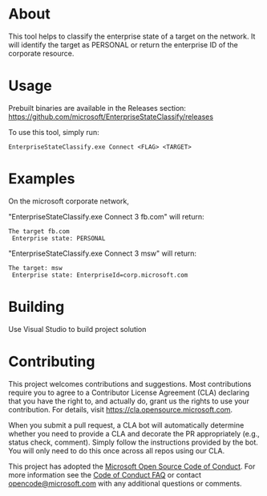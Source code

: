 # About

This tool helps to classify the enterprise state of a target on the network.
It will identify the target as PERSONAL or return the enterprise ID of the corporate resource.

# Usage

Prebuilt binaries are available in the Releases section: https://github.com/microsoft/EnterpriseStateClassify/releases

To use this tool, simply run:

	EnterpriseStateClassify.exe Connect <FLAG> <TARGET> 

# Examples

On the microsoft corporate network,

"EnterpriseStateClassify.exe Connect 3 fb.com" will return:

	The target fb.com
	 Enterprise state: PERSONAL

"EnterpriseStateClassify.exe Connect 3 msw" will return:

	The target: msw
 	 Enterprise state: EnterpriseId=corp.microsoft.com

# Building

Use Visual Studio to build project solution


# Contributing

This project welcomes contributions and suggestions.  Most contributions require you to agree to a
Contributor License Agreement (CLA) declaring that you have the right to, and actually do, grant us
the rights to use your contribution. For details, visit https://cla.opensource.microsoft.com.

When you submit a pull request, a CLA bot will automatically determine whether you need to provide
a CLA and decorate the PR appropriately (e.g., status check, comment). Simply follow the instructions
provided by the bot. You will only need to do this once across all repos using our CLA.

This project has adopted the [Microsoft Open Source Code of Conduct](https://opensource.microsoft.com/codeofconduct/).
For more information see the [Code of Conduct FAQ](https://opensource.microsoft.com/codeofconduct/faq/) or
contact [opencode@microsoft.com](mailto:opencode@microsoft.com) with any additional questions or comments.
